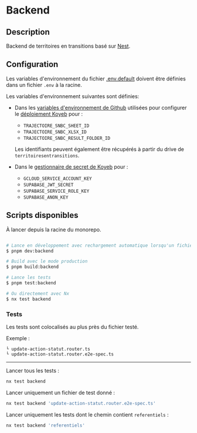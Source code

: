 # Backend

## Description

Backend de territoires en transitions basé sur [Nest](https://github.com/nestjs/nest).

## Configuration

Les variables d'environnement du fichier [.env.default](.env.default) doivent être définies dans un fichier `.env` à la racine.

Les variables d'environnement suivantes sont définies:

- Dans les [variables d'environnement de Github](https://github.com/incubateur-ademe/territoires-en-transitions/settings/environments/1431973268/edit) utilisées pour configurer le [déploiement Koyeb](https://app.koyeb.com/services/c7001069-ca11-4fd7-86c6-7feb45b9b68d/settings) pour :

  - `TRAJECTOIRE_SNBC_SHEET_ID`
  - `TRAJECTOIRE_SNBC_XLSX_ID`
  - `TRAJECTOIRE_SNBC_RESULT_FOLDER_ID`

  Les identifiants peuvent également être récupérés à partir du drive de `territoiresentransitions`.

- Dans le [gestionnaire de secret de Koyeb](https://app.koyeb.com/secrets) pour :

  - `GCLOUD_SERVICE_ACCOUNT_KEY`
  - `SUPABASE_JWT_SECRET`
  - `SUPABASE_SERVICE_ROLE_KEY`
  - `SUPABASE_ANON_KEY`

## Scripts disponibles

À lancer depuis la racine du monorepo.

```bash

# Lance en développement avec rechargement automatique lorsqu'un fichier est modifié
$ pnpm dev:backend

# Build avec le mode production
$ pnpm build:backend

# Lance les tests
$ pnpm test:backend

# Ou directement avec Nx
$ nx test backend
```

### Tests

Les tests sont colocalisés au plus près du fichier testé.

Exemple :

```
└ update-action-statut.router.ts
└ update-action-statut.router.e2e-spec.ts
```

---

Lancer tous les tests :

```sh
nx test backend
```

Lancer uniquement un fichier de test donné :

```sh
nx test backend 'update-action-statut.router.e2e-spec.ts'
```

Lancer uniquement les tests dont le chemin contient `referentiels` :

```sh
nx test backend 'referentiels'
```
